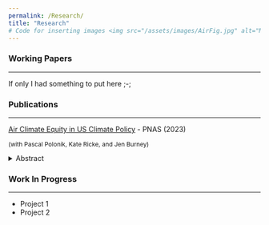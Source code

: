 ```yaml
---
permalink: /Research/
title: "Research"
# Code for inserting images <img src="/assets/images/AirFig.jpg" alt="My photo" width="400" height="400"> (can't figure out why it isn't working
---
```



### Working Papers
---
If only I had something to put here ;-;

### Publications
---
[Air Climate Equity in US Climate Policy](https://www.pnas.org/doi/10.1073/pnas.2217124120) - PNAS (2023)
<p style="font-size:12px;">(with Pascal Polonik, Kate Ricke, and Jen Burney)</p>
<details>
  <summary>Abstract</summary>
  <p style="font-size:12px;"> The United States government has indicated a desire to advance environmental justice through climate policy. As fossil fuel combustion produces both conventional pollutants and greenhouse gas (GHG) emissions, climate mitigation strategies may provide an opportunity to address historical inequities in air pollution exposure. To test the impact of climate policy implementation choices on air quality equity, we develop a broad range of GHG reduction scenarios that are each consistent with the US Paris Accord target and model the resulting air pollution changes. Using idealized decision criteria, we show that least cost and income-based emission reductions can exacerbate air pollution disparities for communities of color. With a suite of randomized experiments that facilitates exploration of a wider climate policy decision space, we show that disparities largely persist despite declines in average pollution exposure, but that reducing transportation emissions has the most potential to reduce racial inequities. </p>
</details>

### Work In Progress
---

* Project 1
* Project 2
